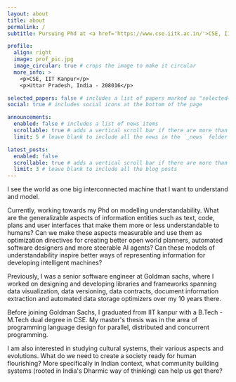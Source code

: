 ```yaml
---
layout: about
title: about
permalink: /
subtitle: Pursuing Phd at <a href='https://www.cse.iitk.ac.in/'>CSE, IIT Kanpur</a> (since 2023), Senior Software Engg at Goldman Sachs (2013-23), B.Tech - M.Tech Dual Degree at CSE, IIT Kanpur (2008-13)

profile:
  align: right
  image: prof_pic.jpg
  image_circular: true # crops the image to make it circular
  more_info: >
    <p>CSE, IIT Kanpur</p>
    <p>Uttar Pradesh, India - 208016</p>

selected_papers: false # includes a list of papers marked as "selected={true}"
social: true # includes social icons at the bottom of the page

announcements:
  enabled: false # includes a list of news items
  scrollable: true # adds a vertical scroll bar if there are more than 3 news items
  limit: 5 # leave blank to include all the news in the `_news` folder

latest_posts:
  enabled: false
  scrollable: true # adds a vertical scroll bar if there are more than 3 new posts items
  limit: 3 # leave blank to include all the blog posts
---
```


I see the world as one big interconnected machine that I want to understand and model.

Currently, working towards my Phd on modelling understandability. What are the generalizable aspects of information entities such as text, code, plans and user interfaces that make them more or less understandable to humans? Can we make these aspects measurable and use them as optimization directives for creating better open world planners, automated software designers and more steerable AI agents? Can these models of understandability inspire better ways of representing information for developing intelligent machines?

Previously, I was a senior software engineer at Goldman sachs, where I worked on designing and developing libraries and frameworks spanning data visualization, data versioning, data contracts, document information extraction and automated data storage optimizers over my 10 years there.

Before joining Goldman Sachs, I graduated from IIT kanpur with a B.Tech - M.Tech dual degree in CSE. My master's thesis was in the area of programming language design for parallel, distributed and concurrent programming.

I am also interested in studying cultural systems, their various aspects and evolutions. What do we need to create a society ready for human flourishing? More specifically in Indian context, what community building systems (rooted in India's Dharmic way of thinking) can help us get there?
